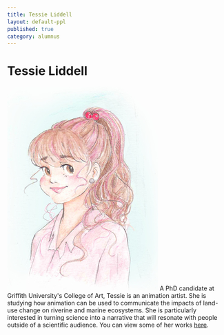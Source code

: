 ```yaml
---
title: Tessie Liddell
layout: default-ppl
published: true
category: alumnus
---
```


# Tessie Liddell
![](/images/people/Tessie-Liddell.jpeg)
A PhD candidate at Griffith University's College of Art, Tessie is an animation artist. She is studying how animation can be used to communicate the impacts of land-use change on riverine and marine ecosystems. She is particularly interested in turning science into a narrative that will resonate with people outside of a scientific audience. You can view some of her works [here](https://www.theloop.com.au/oshinkooshinko/portfolio/Animator/Brisbane).
